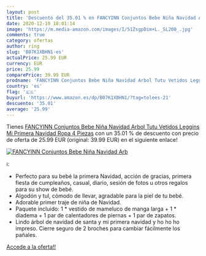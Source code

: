 ```yaml
---
layout: post
title: 'Descuento del 35.01 % en FANCYINN Conjuntos Bebe Niña Navidad Arb'
date: 2020-12-19 18:01:14
image: 'https://m.media-amazon.com/images/I/51ZsgpDim+L._SL200_.jpg'
comments: true
category: ofertas
author: ring
slug: 'B07K1XBHN1-es'
actualPrice: 25.99 EUR
currency: EUR
price: 25.99
comparePrice: 39.99 EUR
prodname: 'FANCYINN Conjuntos Bebe Niña Navidad Arbol Tutu Vetidos Leggins Mi Primera Navidad Ropa 4 Piezas'
country: 'es'
flag: '🇪🇸'
buyurl: 'https://www.amazon.es/dp/B07K1XBHN1/?tag=tolees-21'
descuento: '35.01'
average: '25.99'
---
```


Tienes [FANCYINN Conjuntos Bebe Niña Navidad Arbol Tutu Vetidos Leggins Mi Primera Navidad Ropa 4 Piezas](https://www.amazon.es/dp/B07K1XBHN1/?tag=tolees-21) con un 35.01 % de descuento con precio de oferta de 25.99 EUR (original: 39.99 EUR) en el siguiente enlace!

[![FANCYINN Conjuntos Bebe Niña Navidad Arb](https://m.media-amazon.com/images/I/51ZsgpDim+L._SL200_.jpg)](https://www.amazon.es/dp/B07K1XBHN1/?tag=tolees-21)

ℹ️:

- Perfecto para su bebé la primera Navidad, acción de gracias, primera fiesta de cumpleaños, casual, diario, sesión de fotos u otros regalos para su show de bebé.
- Algodón y tul, cómodo de llevar, agradable para la piel de tu bebé.
- Adorable primer traje de niña de Navidad.
- Paquete incluido: 1 * vestido de mameluco de manga larga + 1 * diadema + 1 par de calentadores de piernas + 1 par de zapatos.
- Lindo árbol de navidad de santa y mi primera navidad y ho ho ho impreso. Cierre seguro de 2 broches para cambiar fácilmente los pañales.

[Accede a la oferta!!](https://www.amazon.es/dp/B07K1XBHN1/?tag=tolees-21)
